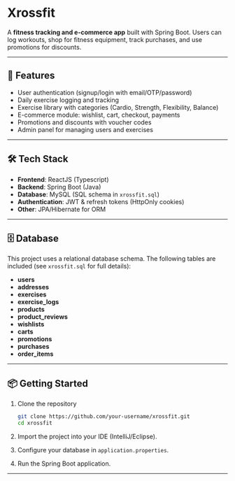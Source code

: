 # Xrossfit

A **fitness tracking and e-commerce app** built with Spring Boot.
Users can log workouts, shop for fitness equipment, track purchases, and use promotions for discounts.

---

## 🚀 Features

* User authentication (signup/login with email/OTP/password)
* Daily exercise logging and tracking
* Exercise library with categories (Cardio, Strength, Flexibility, Balance)
* E-commerce module: wishlist, cart, checkout, payments
* Promotions and discounts with voucher codes
* Admin panel for managing users and exercises

---

## 🛠️ Tech Stack

* **Frontend**: ReactJS (Typescript)
* **Backend**: Spring Boot (Java)
* **Database**: MySQL  (SQL schema in `xrossfit.sql`)
* **Authentication**: JWT & refresh tokens (HttpOnly cookies)
* **Other**: JPA/Hibernate for ORM

---

## 🗄️ Database

This project uses a relational database schema.
The following tables are included (see `xrossfit.sql` for full details):

* **users**
* **addresses**
* **exercises**
* **exercise\_logs**
* **products**
* **product\_reviews**
* **wishlists**
* **carts**
* **promotions**
* **purchases**
* **order\_items**

---

## 📦 Getting Started

1. Clone the repository

   ```bash
   git clone https://github.com/your-username/xrossfit.git
   cd xrossfit
   ```
2. Import the project into your IDE (IntelliJ/Eclipse).
3. Configure your database in `application.properties`.
4. Run the Spring Boot application.

---

[//]: # (## 📜 License)

[//]: # ()
[//]: # (This project is licensed under the MIT License.)

[//]: # ()
[//]: # (---)

